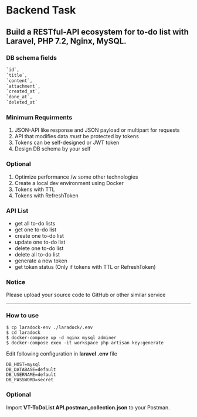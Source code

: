 # Backend Task

## Build a RESTful-API ecosystem for to-do list with Laravel, PHP 7.2, Nginx, MySQL.

### DB schema fields

```sql
`id`,
`title`,
`content`,
`attachment`,
`created_at`,
`done_at`,
`deleted_at`
```

### Minimum Requirments

1. JSON-API like response and JSON payload or multipart for requests
2. API that modifies data *must* be protected by tokens
3. Tokens can be self-designed or JWT token
4. Design DB schema by your self

### Optional

1. Optimize performance /w some other technologies
2. Create a local dev environment using Docker
3. Tokens with TTL
4. Tokens with RefreshToken

### API List

* get all to-do lists
* get one to-do list
* create one to-do list
* update one to-do list
* delete one to-do list
* delete all to-do list
* generate a new token
* get token status (Only if tokens with TTL or RefreshToken)

### Notice

Please upload your source code to GitHub or other similar service

---

### How to use

```shell
$ cp laradock-env ./laradock/.env
$ cd laradock
$ docker-compose up -d nginx mysql adminer
$ docker-compose exex -it workspace php artisan key:generate
```

Edit following configuration in **laravel .env** file

```config
DB_HOST=mysql
DB_DATABASE=default
DB_USERNAME=default
DB_PASSWORD=secret
```


### Optional

Import **VT-ToDoList API.postman_collection.json** to your Postman.